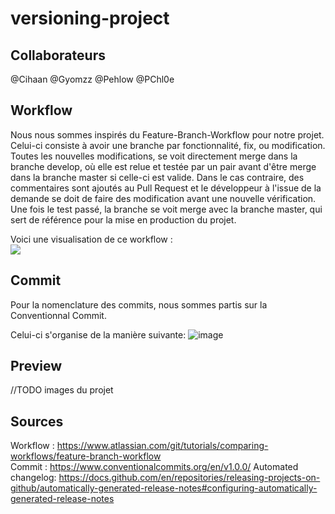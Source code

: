 # versioning-project
## Collaborateurs
@Cihaan
@Gyomzz
@Pehlow
@PChl0e

## Workflow
Nous nous sommes inspirés du Feature-Branch-Workflow pour notre projet.
Celui-ci consiste à avoir une branche par fonctionnalité, fix, ou modification. Toutes les nouvelles modifications, se voit directement merge dans la branche develop, où elle est relue et testée par un pair avant d'être merge dans la branche master si celle-ci est valide. Dans le cas contraire, des commentaires sont ajoutés au Pull Request et le développeur à l'issue de la demande se doit de faire des modification avant une nouvelle vérification. Une fois le test passé, la branche se voit merge avec la branche master, qui sert de référence pour la mise en production du projet.

Voici une visualisation de ce workflow :  
<img src='https://images-ext-2.discordapp.net/external/gDtOMNdBtmYUtWUrwz2X51BnEEw-xcr5jTYxr8HKeiA/https/nvie.com/img/git-model%402x.png?width=462&height=613' />

## Commit
Pour la nomenclature des commits, nous sommes partis sur la Conventionnal Commit.

Celui-ci s'organise de la manière suivante:
![image](https://user-images.githubusercontent.com/80070465/198224157-e0509863-037c-4bb2-bdff-c40560dee81c.png)

## Preview
//TODO images du projet


## Sources
Workflow : https://www.atlassian.com/git/tutorials/comparing-workflows/feature-branch-workflow  
Commit : https://www.conventionalcommits.org/en/v1.0.0/
Automated changelog: https://docs.github.com/en/repositories/releasing-projects-on-github/automatically-generated-release-notes#configuring-automatically-generated-release-notes
